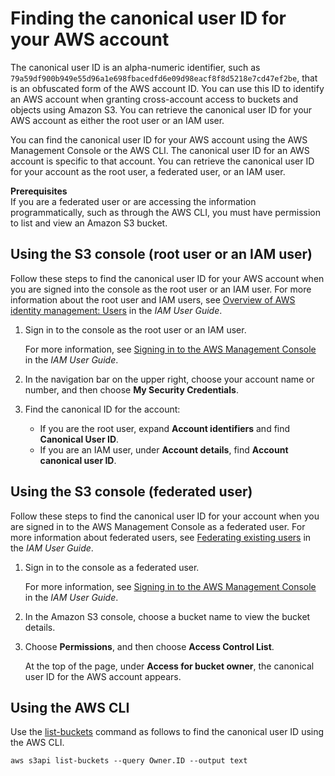 # Finding the canonical user ID for your AWS account<a name="finding-canonical-user-id"></a>

The canonical user ID is an alpha\-numeric identifier, such as `79a59df900b949e55d96a1e698fbacedfd6e09d98eacf8f8d5218e7cd47ef2be`, that is an obfuscated form of the AWS account ID\. You can use this ID to identify an AWS account when granting cross\-account access to buckets and objects using Amazon S3\. You can retrieve the canonical user ID for your AWS account as either the root user or an IAM user\. 

You can find the canonical user ID for your AWS account using the AWS Management Console or the AWS CLI\. The canonical user ID for an AWS account is specific to that account\. You can retrieve the canonical user ID for your account as the root user, a federated user, or an IAM user\. 

**Prerequisites**  
If you are a federated user or are accessing the information programmatically, such as through the AWS CLI, you must have permission to list and view an Amazon S3 bucket\.

## Using the S3 console \(root user or an IAM user\)<a name="canonical-id-root-iam-user"></a>

Follow these steps to find the canonical user ID for your AWS account when you are signed into the console as the root user or an IAM user\. For more information about the root user and IAM users, see [Overview of AWS identity management: Users](https://docs.aws.amazon.com/IAM/latest/UserGuide/introduction_identity-management.html) in the *IAM User Guide*\.

1. Sign in to the console as the root user or an IAM user\.

   For more information, see [Signing in to the AWS Management Console](https://docs.aws.amazon.com/IAM/latest/UserGuide/console.html) in the *IAM User Guide*\.

1. In the navigation bar on the upper right, choose your account name or number, and then choose **My Security Credentials**\.

1. Find the canonical ID for the account:
   + If you are the root user, expand **Account identifiers** and find **Canonical User ID**\.
   + If you are an IAM user, under **Account details**, find **Account canonical user ID**\.

## Using the S3 console \(federated user\)<a name="canonical-id-federated-user"></a>

Follow these steps to find the canonical user ID for your account when you are signed in to the AWS Management Console as a federated user\. For more information about federated users, see [Federating existing users](https://docs.aws.amazon.com/IAM/latest/UserGuide/introduction_identity-management.html##intro-identity-federation) in the *IAM User Guide*\.

1. Sign in to the console as a federated user\.

   For more information, see [Signing in to the AWS Management Console](https://docs.aws.amazon.com/IAM/latest/UserGuide/console.html) in the *IAM User Guide*\.

1. In the Amazon S3 console, choose a bucket name to view the bucket details\.

1. Choose **Permissions**, and then choose **Access Control List**\.

   At the top of the page, under **Access for bucket owner**, the canonical user ID for the AWS account appears\.

## Using the AWS CLI<a name="canonical-user-id-cli"></a>

Use the [list\-buckets](https://docs.aws.amazon.com/cli/latest/reference/s3api/list-buckets.html) command as follows to find the canonical user ID using the AWS CLI\.

```
aws s3api list-buckets --query Owner.ID --output text
```